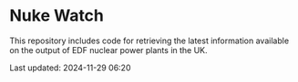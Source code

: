 # Nuke Watch

This repository includes code for retrieving the latest information available on the output of EDF nuclear power plants in the UK.

Last updated: 2024-11-29 06:20